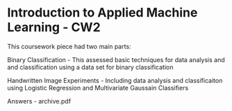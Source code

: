 # Introduction to Applied Machine Learning - CW2
This coursework piece had two main parts:

Binary Classification - This assessed basic techniques for data analysis and and classification using a data set for binary classification

Handwritten Image Experiments - Including data analysis and classificaiton using Logistic Regression and Multivariate Gaussain Classifiers

Answers - archive.pdf
